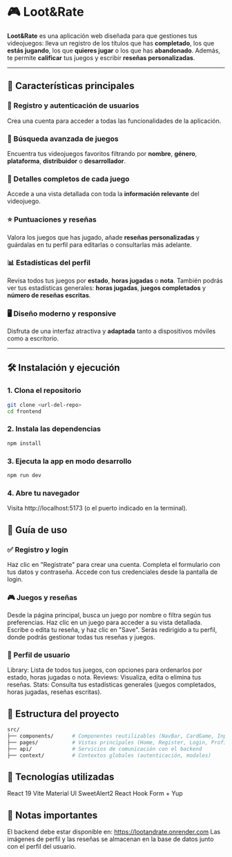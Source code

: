 # 🎮 Loot&Rate

**Loot&Rate** es una aplicación web diseñada para que gestiones tus videojuegos: lleva un registro de los títulos que has **completado**, los que **estás jugando**, los que **quieres jugar** o los que has **abandonado**. Además, te permite **calificar** tus juegos y escribir **reseñas personalizadas**.

---

## 🚀 Características principales

### 🔐 Registro y autenticación de usuarios
Crea una cuenta para acceder a todas las funcionalidades de la aplicación.

### 🔎 Búsqueda avanzada de juegos
Encuentra tus videojuegos favoritos filtrando por **nombre**, **género**, **plataforma**, **distribuidor** o **desarrollador**.

### 📄 Detalles completos de cada juego
Accede a una vista detallada con toda la **información relevante** del videojuego.

### ⭐ Puntuaciones y reseñas
Valora los juegos que has jugado, añade **reseñas personalizadas** y guárdalas en tu perfil para editarlas o consultarlas más adelante.

### 📊 Estadísticas del perfil
Revisa todos tus juegos por **estado**, **horas jugadas** o **nota**. También podrás ver tus estadísticas generales: **horas jugadas**, **juegos completados** y **número de reseñas escritas**.

### 🖥️ Diseño moderno y responsive
Disfruta de una interfaz atractiva y **adaptada** tanto a dispositivos móviles como a escritorio.

---

## 🛠 Instalación y ejecución

### 1. Clona el repositorio
```bash
git clone <url-del-repo>
cd frontend
```

### 2. Instala las dependencias
```bash
npm install
```
### 3. Ejecuta la app en modo desarrollo

```bash
npm run dev
```
### 4. Abre tu navegador
Visita http://localhost:5173 (o el puerto indicado en la terminal).

## 🧭 Guía de uso

### ✅ Registro y login

Haz clic en "Regístrate" para crear una cuenta.
Completa el formulario con tus datos y contraseña.
Accede con tus credenciales desde la pantalla de login.

### 🎮 Juegos y reseñas

Desde la página principal, busca un juego por nombre o filtra según tus preferencias.
Haz clic en un juego para acceder a su vista detallada.
Escribe o edita tu reseña, y haz clic en "Save".
Serás redirigido a tu perfil, donde podrás gestionar todas tus reseñas y juegos.

### 👤 Perfil de usuario

Library: Lista de todos tus juegos, con opciones para ordenarlos por estado, horas jugadas o nota.
Reviews: Visualiza, edita o elimina tus reseñas.
Stats: Consulta tus estadísticas generales (juegos completados, horas jugadas, reseñas escritas).

## 📁 Estructura del proyecto
```bash
src/
├── components/      # Componentes reutilizables (NavBar, CardGame, Input, etc.)
├── pages/           # Vistas principales (Home, Register, Login, Profile, GameDetails)
├── api/             # Servicios de comunicación con el backend
├── context/         # Contextos globales (autenticación, modales)
```
## 🧰 Tecnologías utilizadas

React 19
Vite
Material UI
SweetAlert2
React Hook Form + Yup

## 🔗 Notas importantes

El backend debe estar disponible en: https://lootandrate.onrender.com
Las imágenes de perfil y las reseñas se almacenan en la base de datos junto con el perfil del usuario.
